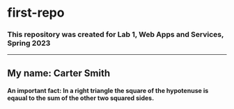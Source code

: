 # first-repo
### This repository was created for Lab 1, Web Apps and Services, Spring 2023
***
## **My name:** Carter Smith 
#### **An important fact:** In a right triangle the square of the hypotenuse is eqaual to the sum of the other two squared sides.
